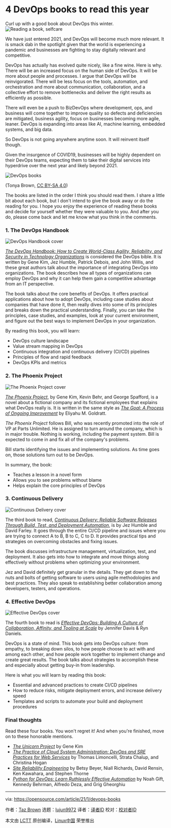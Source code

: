[#]: collector: (lujun9972)
[#]: translator: ( )
[#]: reviewer: ( )
[#]: publisher: ( )
[#]: url: ( )
[#]: subject: (4 DevOps books to read this year)
[#]: via: (https://opensource.com/article/21/1/devops-books)
[#]: author: (Taz Brown https://opensource.com/users/heronthecli)

4 DevOps books to read this year
======
Curl up with a good book about DevOps this winter.
![Reading a book, selfcare][1]

We have just entered 2021, and DevOps will become much more relevant. It is smack dab in the spotlight given that the world is experiencing a pandemic and businesses are fighting to stay digitally relevant and competitive.

DevOps has actually has evolved quite nicely, like a fine wine. Here is why. There will be an increased focus on the human side of DevOps. It will be more about people and processes. I argue that DevOps will be reinvigorated. There will be less focus on the tools, automation, and orchestration and more about communication, collaboration, and a collective effort to remove bottlenecks and deliver the right results as efficiently as possible.

There will even be a push to BizDevOps where development, ops, and business will come together to improve quality so defects and deficiencies are mitigated, business agility, focus on businesses becoming more agile, leaner. DevOps is expanding into areas like AI, machine learning, embedded systems, and big data.

So DevOps is not going anywhere anytime soon. It will reinvent itself though.

Given the insurgence of COVID19, businesses will be highly dependent on their DevOps teams, expecting them to take their digital services into hyperdrive over the next year and likely beyond 2021. 

![DevOps books][2]

(Tonya Brown, [CC BY-SA 4.0][3])

The books are listed in the order I think you should read them. I share a little bit about each book, but I don't intend to give the book away or do the reading for you. I hope you enjoy the experience of reading these books and decide for yourself whether they were valuable to you. And after you do, please come back and let me know what you think in the comments.

### 1\. The DevOps Handbook

![DevOps Handbook cover][4]

_[The DevOps Handbook: How to Create World-Class Agility, Reliability, and Security in Technology Organizations][5]_ is considered the DevOps bible. It is written by Gene Kim, Jez Humble, Patrick Debois, and John Willis, and these great authors talk about the importance of integrating DevOps into organizations. The book describes how all types of organizations can employ DevOps and why it can help them gain a competitive advantage from an IT perspective.

The book talks about the core benefits of DevOps. It offers practical applications about how to adopt DevOps, including case studies about companies that have done it, then really dives into some of its principles and breaks down the practical understanding. Finally, you can take the principles, case studies, and examples, look at your current environment, and figure out the best ways to implement DevOps in your organization.

By reading this book, you will learn:

  * DevOps culture landscape
  * Value stream mapping in DevOps
  * Continuous integration and continuous delivery (CI/CD) pipelines
  * Principles of flow and rapid feedback
  * DevOps KPIs and metrics



### 2\. The Phoenix Project

![The Phoenix Project cover][6]

_[The Phoenix Project][7]_, by Gene Kim, Kevin Behr, and George Spafford, is a novel about a fictional company and its fictional employees that explains what DevOps really is. It is written in the same style as _[The Goal: A Process of Ongoing Improvement][8]_ by Eliyahu M. Goldratt.

_The Phoenix Project_ follows Bill, who was recently promoted into the role of VP at Parts Unlimited. He is assigned to turn around the company, which is in major trouble. Nothing is working, including the payment system. Bill is expected to come in and fix all of the company's problems.

Bill starts identifying the issues and implementing solutions. As time goes on, those solutions turn out to be DevOps.

In summary, the book:

  * Teaches a lesson in a novel form
  * Allows you to see problems without blame
  * Helps explain the core principles of DevOps



### 3\. Continuous Delivery

![Continuous Delivery cover][9]

The third book to read, _[Continuous Delivery: Reliable Software Releases Through Build, Test, and Deployment Automation][10]_, is by Jez Humble and David Farley. It goes through the entire CI/CD pipeline and issues where you are trying to connect A to B, B to C, C to D. It provides practical tips and strategies on overcoming obstacles and fixing issues.

The book discusses infrastructure management, virtualization, test, and deployment. It also gets into how to integrate and move things along effectively without problems when optimizing your environment.

Jez and David definitely get granular in the details. They get down to the nuts and bolts of getting software to users using agile methodologies and best practices. They also speak to establishing better collaboration among developers, testers, and operations.

### 4\. Effective DevOps

![Effective DevOps cover][11]

The fourth book to read is _[Effective DevOps: Building A Culture of Collaboration, Affinity, and Tooling at Scale][12]_ by Jennifer Davis &amp; Ryn Daniels.

DevOps is a state of mind. This book gets into DevOps culture: from empathy, to breaking down silos, to how people choose to act with and among each other, and how people work together to implement change and create great results. The book talks about strategies to accomplish these and especially about getting buy-in from leadership.

Here is what you will learn by reading this book:

  * Essential and advanced practices to create CI/CD pipelines
  * How to reduce risks, mitigate deployment errors, and increase delivery speed
  * Templates and scripts to automate your build and deployment procedures



### Final thoughts

Read these four books. You won't regret it! And when you're finished, move on to these honorable mentions.

  * _[The Unicorn Project][13]_ by Gene Kim
  * _[The Practice of Cloud System Administration: DevOps and SRE Practices for Web Services][14]_ by Thomas Limoncelli, Strata Chalup, and Christina Hogan
  * _[Site Reliability Engineering][15]_ by Betsy Beyer, Niall Richards, David Rensin, Ken Kawahara, and Stephen Thorne
  * _[Python for DevOps: Learn Ruthlessly Effective Automation][16]_ by Noah Gift, Kennedy Behrman, Alfredo Deza, and Grig Gheorghiu



--------------------------------------------------------------------------------

via: https://opensource.com/article/21/1/devops-books

作者：[Taz Brown][a]
选题：[lujun9972][b]
译者：[译者ID](https://github.com/译者ID)
校对：[校对者ID](https://github.com/校对者ID)

本文由 [LCTT](https://github.com/LCTT/TranslateProject) 原创编译，[Linux中国](https://linux.cn/) 荣誉推出

[a]: https://opensource.com/users/heronthecli
[b]: https://github.com/lujun9972
[1]: https://opensource.com/sites/default/files/styles/image-full-size/public/lead-images/reading_book_selfcare_wfh_learning_education_520.png?itok=H6satV2u (Reading a book, selfcare)
[2]: https://opensource.com/sites/default/files/uploads/devopsbooks.jpg (DevOps books)
[3]: https://creativecommons.org/licenses/by-sa/4.0/
[4]: https://opensource.com/sites/default/files/uploads/devopshandbook.jpg (DevOps Handbook cover)
[5]: https://www.amazon.com/DevOps-Handbook-World-Class-Reliability-Organizations/dp/1942788002
[6]: https://opensource.com/sites/default/files/uploads/phoenixproject.jpg (The Phoenix Project cover)
[7]: https://www.amazon.com/Phoenix-Project-DevOps-Helping-Business/dp/1942788290
[8]: https://en.wikipedia.org/wiki/The_Goal_(novel)
[9]: https://opensource.com/sites/default/files/uploads/continuousdelivery.jpg (Continuous Delivery cover)
[10]: https://www.amazon.com/Continuous-Delivery-Deployment-Automation-Addison-Wesley/dp/0321601912
[11]: https://opensource.com/sites/default/files/uploads/effectivedevops.jpg (Effective DevOps cover)
[12]: https://www.amazon.com/Effective-DevOps-Building-Collaboration-Affinity/dp/1491926309
[13]: https://www.amazon.com/Unicorn-Project-Developers-Disruption-Thriving/dp/1942788762
[14]: https://www.amazon.com/Practice-Cloud-System-Administration-Practices/dp/032194318X
[15]: https://www.amazon.com/Site-Reliability-Engineering-Production-Systems/dp/149192912X
[16]: https://www.amazon.com/Python-DevOps-Ruthlessly-Effective-Automation/dp/149205769X
